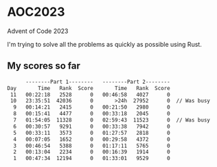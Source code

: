 # AOC2023

Advent of Code 2023

I'm trying to solve all the problems as quickly as possible using Rust.

## My scores so far

```txt
      --------Part 1--------   --------Part 2--------
Day       Time   Rank  Score       Time   Rank  Score
 11   00:22:18   2528      0   00:46:58   4027      0
 10   23:35:51  42036      0       >24h  27952      0  // Was busy
  9   00:14:21   2415      0   00:21:50   2980      0
  8   00:15:41   4477      0   00:33:18   2045      0
  7   01:54:05  11328      0   02:59:43  11523      0  // Was busy
  6   00:30:57   9291      0   00:33:38   7942      0
  5   00:33:11   3573      0   01:27:57   2818      0
  4   00:07:05   1652      0   00:29:58   4372      0
  3   00:46:54   5388      0   01:17:11   5765      0
  2   00:13:04   2234      0   00:16:39   1914      0
  1   00:47:34  12194      0   01:33:01   9529      0
```
